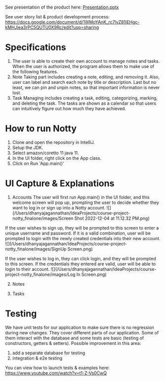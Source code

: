 See presentation of the product here: [Presentation.pptx](https://utoronto-my.sharepoint.com/:p:/r/personal/kateryna_kondratiuk_mail_utoronto_ca/Documents/Presentation.pptx?d=wdcbf948c4d3c468997be0e8c40a652ca&csf=1&web=1&e=sCBrEO)

See user story list & product development process: https://docs.google.com/document/d/1WMoYAnK_rc7lyZ81jEHgc-kMHJjea3rPC5QUTU0X9Rc/edit?usp=sharing
# Specifications
1. The user is able to create their own account to manage notes and tasks. When the user is authorized, the program allows them to make use of the following features.
2. Note Taking part includes creating a note, editing, and removing it. Also, user can label and search each note by title or description. Last but no least, we can pin and unpin notes, so that important information is never lost.  
3. Task Managing includes creating a task, editing, categorizing, marking, and deleting the task. The tasks are shown as a calendar so that users can intuitively figure out how much they have achieved.
 
# How to run Notty

1. Clone and open the repository in IntelliJ.
2. Setup the JDK.
3. Select amazon/coretto 11 java 11.
4. In the UI folder, right click on the App class.
5. Click on Run 'App.main()'

# UI Capture & Explanations 


1) Accounts
The user will first run App.main() in the UI folder, and this welcome screen will pop up,
prompting the user to decide whether they want to log in or sign up into a Notty account.
![](/Users/dhanyajagannathan/IdeaProjects/course-project-notty_finalone/images/Screen Shot 2022-12-04 at 11.12.32 PM.png)

If the user wishes to sign up, they will be prompted to this screen to enter a unique username and password.
If it is a valid combination, user will be prompted to login with the newly created credentials into
their new account.
![](/Users/dhanyajagannathan/IdeaProjects/course-project-notty_finalone/images/SignUp Screen.png)

If the user wishes to log in, they can click login, and they will be prompted to this screen.
If the credentials they entered are valid, user will be able to login to their account.
![](/Users/dhanyajagannathan/IdeaProjects/course-project-notty_finalone/images/Log In Screen.png)


2) Notes 

3) Tasks

# Testing 
We have unit tests for our application to make sure there is no regression during new changes. They cover different parts of our application. Some of them interact with the database and some tests are basic (testing of constructors, getters & setters).
Possible improvement in this area: 
1) add a separate database for testing
2) integration & e2e testing  

You can view how to launch tests & examples here: https://www.youtube.com/watch?v=t1-Z-Vs0CwQ
